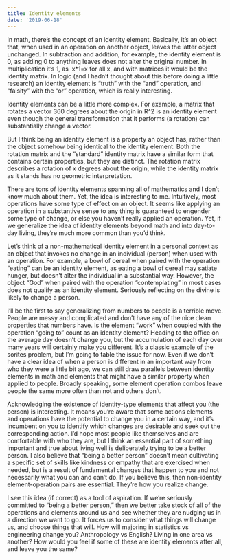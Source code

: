 ```yaml
---
title: Identity elements
date: '2019-06-18'
---
```


In math, there’s the concept of an identity element. Basically, it’s an object that, when used in an operation on another object, leaves the latter object unchanged. In subtraction and addition, for example, the identity element is 0, as adding 0 to anything leaves does not alter the original number. In multiplication it’s 1, as  x*1=x for all x, and with matrices it would be the identity matrix. In logic (and I hadn’t thought about this before doing a little research) an identity element is “truth” with the “and” operation, and “falsity” with the “or” operation, which is really interesting.

Identity elements can be a little more complex. For example, a matrix that rotates a vector 360 degrees about the origin in R^2 is an identity element even though the general transformation that it performs (a rotation) can substantially change a vector.

But I think being an identity element is a property an object has, rather than the object somehow being identical to the identity element. Both the rotation matrix and the “standard” identity matrix have a similar form that contains certain properties, but they are distinct. The rotation matrix describes a rotation of x degrees about the origin, while the identity matrix as it stands has no geometric interpretation.

There are tons of identity elements spanning all of mathematics and I don’t know much about them. Yet, the idea is interesting to me. Intuitively, most operations have some type of effect on an object. It seems like applying an operation in a substantive sense to any thing is guaranteed to engender some type of change, or else you haven’t really applied an operation. Yet, if we generalize the idea of identity elements beyond math and into day-to-day living, they’re much more common than you’d think.

Let’s think of a non-mathematical identity element in a personal context as an object that invokes no change in an individual (person) when used with an operation. For example, a bowl of cereal when paired with the operation “eating” can be an identity element, as eating a bowl of cereal may satiate hunger, but doesn’t alter the individual in a substantial way. However, the object “God” when paired with the operation “contemplating” in most cases does not qualify as an identity element. Seriously reflecting on the divine is likely to change a person.

I’ll be the first to say generalizing from numbers to people is a terrible move. People are messy and complicated and don’t have any of the nice clean properties that numbers have. Is the element “work” when coupled with the operation “going to” count as an identity element? Heading to the office on the average day doesn’t change you, but the accumulation of each day over many years will certainly make you different. It’s a classic example of the sorites problem, but I’m going to table the issue for now. Even if we don’t have a clear idea of when a person is different in an important way from who they were a little bit ago, we can still draw parallels between identity elements in math and elements that might have a similar property when applied to people. Broadly speaking, some element operation combos leave people the same more often than not and others don’t.

Acknowledging the existence of identity-type elements that affect you (the person) is interesting. It means you’re aware that some actions elements and operations have the potential to change you in a certain way, and it’s incumbent on you to identify which changes are desirable and seek out the corresponding action. I’d hope most people like themselves and are comfortable with who they are, but I think an essential part of something important and true about living well is deliberately trying to be a better person. I also believe that “being a better person” doesn’t mean cultivating a specific set of skills like kindness or empathy that are exercised when needed, but is a result of fundamental changes that happen to you and not necessarily what you can and can’t do. If you believe this, then non-identity element-operation pairs are essential. They’re how you realize change.

I see this idea (if correct) as a tool of aspiration. If we’re seriously committed to “being a better person,” then we better take stock of all of the operations and elements around us and see whether they are nudging us in a direction we want to go. It forces us to consider what things will change us, and choose things that will. How will majoring in statistics vs engineering change you? Anthropology vs English? Living in one area vs another? How would you feel if some of these are identity elements after all, and leave you the same?